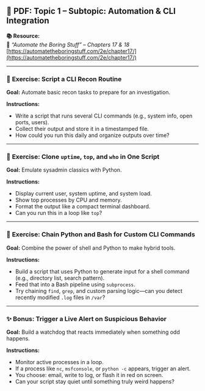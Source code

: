 ## 📄 PDF: Topic 1 – Subtopic: Automation & CLI Integration  
**📚 Resource:**  
📘 *“Automate the Boring Stuff” – Chapters 17 & 18*  
[https://automatetheboringstuff.com/2e/chapter17/](https://automatetheboringstuff.com/2e/chapter17/)  

---

### 🔹 **Exercise: Script a CLI Recon Routine**  
**Goal:** Automate basic recon tasks to prepare for an investigation.  

**Instructions:**  
- Write a script that runs several CLI commands (e.g., system info, open ports, users).  
- Collect their output and store it in a timestamped file.  
- How could you run this daily and organize outputs over time?

---

### 🔹 **Exercise: Clone `uptime`, `top`, and `who` in One Script**  
**Goal:** Emulate sysadmin classics with Python.  

**Instructions:**  
- Display current user, system uptime, and system load.  
- Show top processes by CPU and memory.  
- Format the output like a compact terminal dashboard.  
- Can you run this in a loop like `top`?

---

### 🔹 **Exercise: Chain Python and Bash for Custom CLI Commands**  
**Goal:** Combine the power of shell and Python to make hybrid tools.  

**Instructions:**  
- Build a script that uses Python to generate input for a shell command (e.g., directory list, search pattern).  
- Feed that into a Bash pipeline using `subprocess`.  
- Try chaining `find`, `grep`, and custom parsing logic—can you detect recently modified `.log` files in `/var`?

---

### ✨ **Bonus: Trigger a Live Alert on Suspicious Behavior**  
**Goal:** Build a watchdog that reacts immediately when something odd happens.  

**Instructions:**  
- Monitor active processes in a loop.  
- If a process like `nc`, `msfconsole`, or `python -c` appears, trigger an alert.  
- You choose: email, write to log, or flash it in red on screen.  
- Can your script stay quiet until something truly weird happens?
